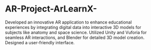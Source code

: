 # AR-Project-ArLearnX-
Developed an innovative AR application to enhance educational experiences by integrating digital data into interactive 3D models for subjects like anatomy and space science. Utilized Unity and Vuforia for seamless AR interactions, and Blender for detailed 3D model creation. Designed a user-friendly interface.
